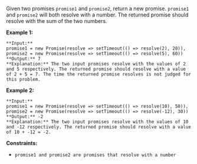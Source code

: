 Given two promises `promise1` and `promise2`, return a new promise. `promise1` and `promise2` will both resolve with a number. The returned promise should resolve with the sum of the two numbers.

**Example 1:**

```
**Input:** 
promise1 = new Promise(resolve => setTimeout(() => resolve(2), 20)), 
promise2 = new Promise(resolve => setTimeout(() => resolve(5), 60))
**Output:** 7
**Explanation:** The two input promises resolve with the values of 2 and 5 respectively. The returned promise should resolve with a value of 2 + 5 = 7. The time the returned promise resolves is not judged for this problem.
```

**Example 2:**

```
**Input:** 
promise1 = new Promise(resolve => setTimeout(() => resolve(10), 50)), 
promise2 = new Promise(resolve => setTimeout(() => resolve(-12), 30))
**Output:** -2
**Explanation:** The two input promises resolve with the values of 10 and -12 respectively. The returned promise should resolve with a value of 10 + -12 = -2.
```

**Constraints:**

*   `promise1 and promise2 are promises that resolve with a number`